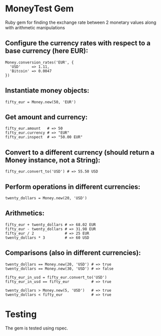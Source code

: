 # MoneyTest Gem
Ruby gem for finding the exchange rate between 2 monetary values along with arithmetic manipulations

## Configure the currency rates with respect to a base currency (here EUR):
 
```
Money.conversion_rates('EUR', {
  'USD'     => 1.11,
  'Bitcoin' => 0.0047
})
```
## Instantiate money objects:
 
```
fifty_eur = Money.new(50, 'EUR')
```
 
## Get amount and currency:
 
```
fifty_eur.amount   # => 50
fifty_eur.currency # => "EUR"
fifty_eur.inspect  # => "50.00 EUR"
```
 
## Convert to a different currency (should return a Money instance, not a String):
 
```
fifty_eur.convert_to('USD') # => 55.50 USD
```
 
## Perform operations in different currencies:
 
```
twenty_dollars = Money.new(20, 'USD')
```
 
## Arithmetics:
 
```
fifty_eur + twenty_dollars # => 68.02 EUR
fifty_eur - twenty_dollars # => 31.98 EUR
fifty_eur / 2              # => 25 EUR
twenty_dollars * 3         # => 60 USD
```
 
## Comparisons (also in different currencies):
 
```
twenty_dollars == Money.new(20, 'USD') # => true
twenty_dollars == Money.new(30, 'USD') # => false
 
fifty_eur_in_usd = fifty_eur.convert_to('USD')
fifty_eur_in_usd == fifty_eur          # => true
 
twenty_dollars > Money.new(5, 'USD')   # => true
twenty_dollars < fifty_eur             # => true
```

# Testing
The gem is tested using rspec.
